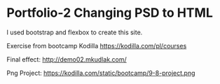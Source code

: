 # Portfolio-2  Changing PSD to HTML

I used bootstrap and flexbox to create this site.

Exercise from bootcamp Kodilla https://kodilla.com/pl/courses

Final effect: http://demo02.mkudlak.com/

Png Project: https://kodilla.com/static/bootcamp/9-8-project.png
